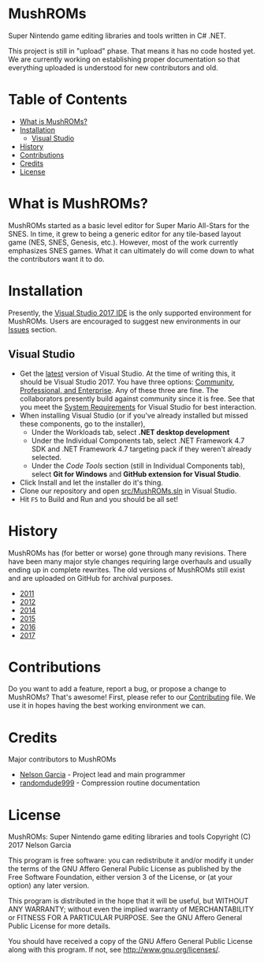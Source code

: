 # MushROMs
Super Nintendo game editing libraries and tools written in C# .NET.

This project is still in "upload" phase. That means it has no code hosted yet. We are currently working on establishing proper documentation so that everything uploaded is understood for new contributors and old.

# Table of Contents
* [What is MushROMs?](#what-is-mushroms)
* [Installation](#installation)
    * [Visual Studio](#visual-studio)
* [History](#history)
* [Contributions](#contributions)
* [Credits](#credits)
* [License](#license)

# What is MushROMs?
MushROMs started as a basic level editor for Super Mario All-Stars for the SNES. In time, it grew to being a generic editor for any tile-based layout game (NES, SNES, Genesis, etc.). However, most of the work currently emphasizes SNES games. What it can ultimately do will come down to what the contributors want it to do.

# Installation
Presently, the [Visual Studio 2017 IDE](https://www.visualstudio.com/en-us/news/releasenotes/vs2017-relnotes) is the only supported environment for MushROMs. Users are encouraged to suggest new environments in our [Issues](https://github.com/bonimy/MushROMs/issues) section.

## Visual Studio
* Get the [latest](https://www.visualstudio.com/downloads/) version of Visual Studio. At the time of writing this, it should be Visual Studio 2017. You have three options: [Community, Professional, and Enterprise](https://www.visualstudio.com/vs/compare/). Any of these three are fine. The collaborators presently build against community since it is free. See that you meet the [System Requirements](https://www.visualstudio.com/en-us/productinfo/vs2017-system-requirements-vs) for Visual Studio for best interaction.
* When installing Visual Studio (or if you've already installed but missed these components, go to the installer),
    - Under the Workloads tab, select **.NET desktop development**
    - Under the Individual Components tab, select .NET Framework 4.7 SDK and .NET Framework 4.7 targeting pack if they weren't already selected.
    - Under the _Code Tools_ section (still in Individual Components tab), select **Git for Windows** and **GitHub extension for Visual Studio**.
* Click Install and let the installer do it's thing.
* Clone our repository and open [src/MushROMs.sln](src/MushROMs.sln) in Visual Studio.
* Hit `F5` to Build and Run and you should be all set!

# History
MushROMs has (for better or worse) gone through many revisions. There have been many major style changes requiring large overhauls and usually ending up in complete rewrites. The old versions of MushROMs still exist and are uploaded on GitHub for archival purposes.
* [2011](https://github.com/bonimy/MushROMs-2011-Archive)
* [2012](https://github.com/bonimy/MushROMs-2012-Archive)
* [2014](https://github.com/bonimy/MushROMs-2014-Archive)
* [2015](https://github.com/bonimy/MushROMs-2015-Archive)
* [2016](https://github.com/bonimy/MushROMs-2016-Archive)
* [2017](https://github.com/bonimy/MushROMs-2017-Archive)

# Contributions
Do you want to add a feature, report a bug, or propose a change to MushROMs? That's awesome! First, please refer to our [Contributing](CONTRIBUTING.md) file. We use it in hopes having the best working environment we can.

# Credits
Major contributors to MushROMs
* [Nelson Garcia](https://github.com/bonimy) - Project lead and main programmer
* [randomdude999](https://github.com/randomdude999) - Compression routine documentation

# License
MushROMs: Super Nintendo game editing libraries and tools
Copyright (C) 2017 Nelson Garcia

This program is free software: you can redistribute it and/or modify
it under the terms of the GNU Affero General Public License as published
by the Free Software Foundation, either version 3 of the License, or
(at your option) any later version.

This program is distributed in the hope that it will be useful,
but WITHOUT ANY WARRANTY; without even the implied warranty of
MERCHANTABILITY or FITNESS FOR A PARTICULAR PURPOSE.  See the
GNU Affero General Public License for more details.

You should have received a copy of the GNU Affero General Public License
along with this program. If not, see http://www.gnu.org/licenses/.
